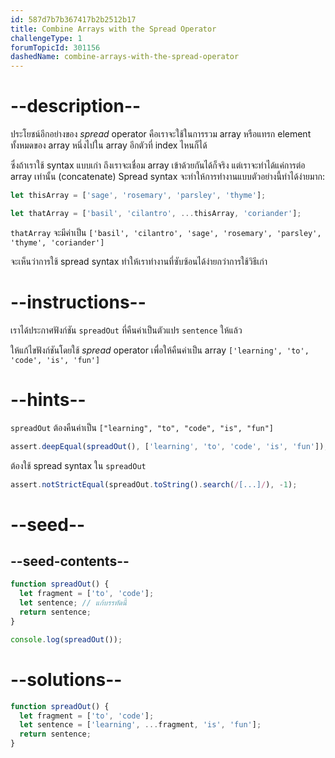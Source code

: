 ```yaml
---
id: 587d7b7b367417b2b2512b17
title: Combine Arrays with the Spread Operator
challengeType: 1
forumTopicId: 301156
dashedName: combine-arrays-with-the-spread-operator
---
```


# --description--

ประโยชน์อีกอย่างของ <dfn>spread</dfn> operator คือเราจะใช้ในการรวม array หรือแทรก element ทั้งหมดของ array หนึ่งไปใน array อีกตัวที่ index ไหนก็ได้ 

ซึ่งถ้าเราใช้ syntax แบบเก่า ถึงเราจะเชื่อม array เข้าด้วยกันได้ก็จริง แต่เราจะทำได้แค่การต่อ array เท่านั้น (concatenate) 
Spread syntax จะทำให้การทำงานแบบตัวอย่างนี้ทำได้ง่ายมาก:

```js
let thisArray = ['sage', 'rosemary', 'parsley', 'thyme'];

let thatArray = ['basil', 'cilantro', ...thisArray, 'coriander'];
```

`thatArray` จะมีค่าเป็น `['basil', 'cilantro', 'sage', 'rosemary', 'parsley', 'thyme', 'coriander']`

จะเห็นว่าการใช้ spread syntax ทำให้เราทำงานที่ซับซ้อนได้ง่ายกว่าการใช้วิธีเก่า

# --instructions--

เราได้ประกาศฟังก์ชัน `spreadOut` ที่คืนค่าเป็นตัวแปร `sentence` ให้แล้ว 

ให้แก้ไขฟังก์ชันโดยใช้ <dfn>spread</dfn> operator เพื่อให้คืนค่าเป็น array `['learning', 'to', 'code', 'is', 'fun']`

# --hints--

`spreadOut` ต้องคืนค่าเป็น `["learning", "to", "code", "is", "fun"]`

```js
assert.deepEqual(spreadOut(), ['learning', 'to', 'code', 'is', 'fun']);
```

ต้องใช้ spread syntax ใน `spreadOut`

```js
assert.notStrictEqual(spreadOut.toString().search(/[...]/), -1);
```

# --seed--

## --seed-contents--

```js
function spreadOut() {
  let fragment = ['to', 'code'];
  let sentence; // แก้บรรทัดนี้
  return sentence;
}

console.log(spreadOut());
```

# --solutions--

```js
function spreadOut() {
  let fragment = ['to', 'code'];
  let sentence = ['learning', ...fragment, 'is', 'fun'];
  return sentence;
}
```
